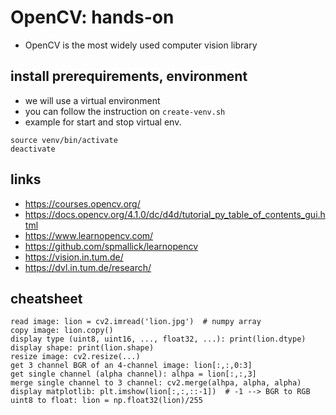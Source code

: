 # OpenCV: hands-on
* OpenCV is the most widely used computer vision library

## install prerequirements, environment
* we will use a virtual environment
* you can follow the instruction on `create-venv.sh`
* example for start and stop virtual env.
```
source venv/bin/activate
deactivate
```

## links
* https://courses.opencv.org/
* https://docs.opencv.org/4.1.0/dc/d4d/tutorial_py_table_of_contents_gui.html
* https://www.learnopencv.com/
* https://github.com/spmallick/learnopencv
* https://vision.in.tum.de/
* https://dvl.in.tum.de/research/

## cheatsheet
```
read image: lion = cv2.imread('lion.jpg')  # numpy array
copy image: lion.copy()
display type (uint8, uint16, ..., float32, ...): print(lion.dtype)
display shape: print(lion.shape)
resize image: cv2.resize(...)
get 3 channel BGR of an 4-channel image: lion[:,:,0:3]
get single channel (alpha channel): alhpa = lion[:,:,3]
merge single channel to 3 channel: cv2.merge(alhpa, alpha, alpha)
display matplotlib: plt.imshow(lion[:,:,::-1])  # -1 --> BGR to RGB
uint8 to float: lion = np.float32(lion)/255
```
